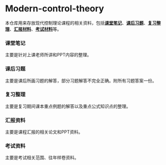 # Modern-control-theory
本仓库用来存放现代控制理论课程的相关资料，包括[**课堂笔记**](#Classroom_Notes)、[**课后习题**](#After-school_Exercises)、[**复习整理**](#Review_Materials)、[**汇报材料**](#Reporting_Materials)、[**考试材料**](#Examination_Materials)等。

### 课堂笔记

<span id = 'Classroom_Notes'>

主要是针对上课老师所讲和PPT内容的整理。

### 课后习题

<span id = 'After-school_Exercises'>

主要是课后所画习题的解答，部分习题解答不完全正确。附所有习题答案一份。

### 复习整理

<span id = 'Review_Materials'>

主要是复习期间课本重点例题的解答以及重点公式知识点的整理。

### 汇报资料

<span id = 'Reporting_Materials'>

主要是课程汇报的相关论文和PPT资料。

### 考试资料

<span id = 'Examination_Materials'>

主要是考试相关范围、往年样卷资料。